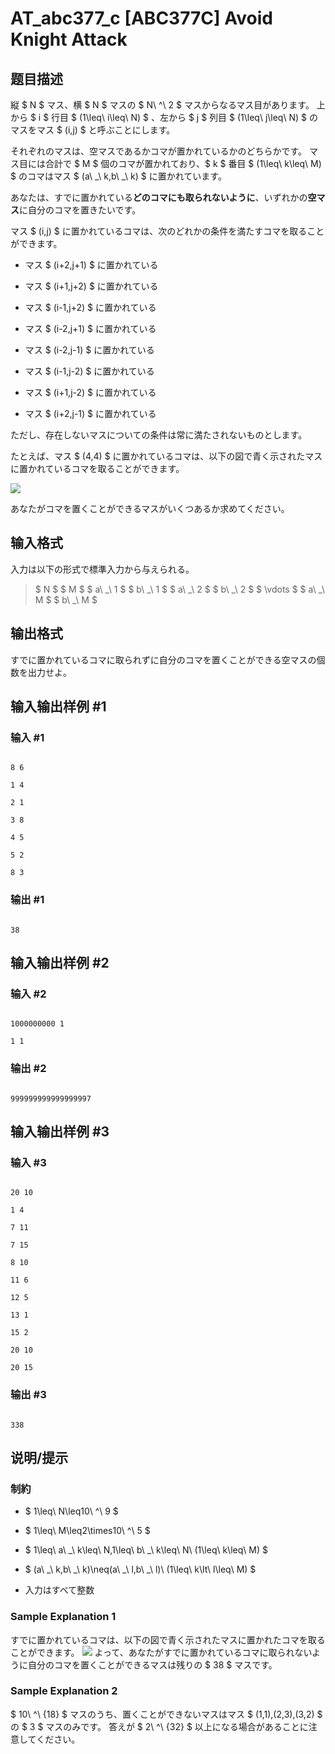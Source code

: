 # AT_abc377_c [ABC377C] Avoid Knight Attack

## 题目描述

[problemUrl]: https://atcoder.jp/contests/abc377/tasks/abc377_c

縦 $ N $ マス、横 $ N $ マスの $ N\ ^\ 2 $ マスからなるマス目があります。 上から $ i $ 行目 $ (1\leq\ i\leq\ N) $ 、左から $ j $ 列目 $ (1\leq\ j\leq\ N) $ のマスをマス $ (i,j) $ と呼ぶことにします。

それぞれのマスは、空マスであるかコマが置かれているかのどちらかです。 マス目には合計で $ M $ 個のコマが置かれており、$ k $ 番目 $ (1\leq\ k\leq\ M) $ のコマはマス $ (a\ _\ k,b\ _\ k) $ に置かれています。

あなたは、すでに置かれている**どのコマにも取られないように**、いずれかの**空マス**に自分のコマを置きたいです。

マス $ (i,j) $ に置かれているコマは、次のどれかの条件を満たすコマを取ることができます。

- マス $ (i+2,j+1) $ に置かれている
- マス $ (i+1,j+2) $ に置かれている
- マス $ (i-1,j+2) $ に置かれている
- マス $ (i-2,j+1) $ に置かれている
- マス $ (i-2,j-1) $ に置かれている
- マス $ (i-1,j-2) $ に置かれている
- マス $ (i+1,j-2) $ に置かれている
- マス $ (i+2,j-1) $ に置かれている

ただし、存在しないマスについての条件は常に満たされないものとします。

たとえば、マス $ (4,4) $ に置かれているコマは、以下の図で青く示されたマスに置かれているコマを取ることができます。

![](https://cdn.luogu.com.cn/upload/vjudge_pic/AT_abc377_c/399e5a909392dc44071791350bba40d75968dfd7.png)

あなたがコマを置くことができるマスがいくつあるか求めてください。

## 输入格式

入力は以下の形式で標準入力から与えられる。

> $ N $ $ M $ $ a\ _\ 1 $ $ b\ _\ 1 $ $ a\ _\ 2 $ $ b\ _\ 2 $ $ \vdots $ $ a\ _\ M $ $ b\ _\ M $

## 输出格式

すでに置かれているコマに取られずに自分のコマを置くことができる空マスの個数を出力せよ。

## 输入输出样例 #1

### 输入 #1

```
8 6
1 4
2 1
3 8
4 5
5 2
8 3
```

### 输出 #1

```
38
```

## 输入输出样例 #2

### 输入 #2

```
1000000000 1
1 1
```

### 输出 #2

```
999999999999999997
```

## 输入输出样例 #3

### 输入 #3

```
20 10
1 4
7 11
7 15
8 10
11 6
12 5
13 1
15 2
20 10
20 15
```

### 输出 #3

```
338
```

## 说明/提示

### 制約

- $ 1\leq\ N\leq10\ ^\ 9 $
- $ 1\leq\ M\leq2\times10\ ^\ 5 $
- $ 1\leq\ a\ _\ k\leq\ N,1\leq\ b\ _\ k\leq\ N\ (1\leq\ k\leq\ M) $
- $ (a\ _\ k,b\ _\ k)\neq(a\ _\ l,b\ _\ l)\ (1\leq\ k\lt\ l\leq\ M) $
- 入力はすべて整数

### Sample Explanation 1

すでに置かれているコマは、以下の図で青く示されたマスに置かれたコマを取ることができます。 ![](https://img.atcoder.jp/abc377/cb70c753c18ba20c291ba79e76f34599.png) よって、あなたがすでに置かれているコマに取られないように自分のコマを置くことができるマスは残りの $ 38 $ マスです。

### Sample Explanation 2

$ 10\ ^\ {18} $ マスのうち、置くことができないマスはマス $ (1,1),(2,3),(3,2) $ の $ 3 $ マスのみです。 答えが $ 2\ ^\ {32} $ 以上になる場合があることに注意してください。